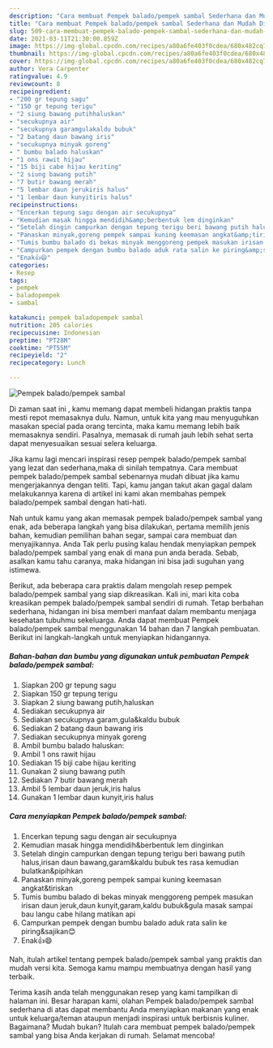 ```yaml
---
description: "Cara membuat Pempek balado/pempek sambal Sederhana dan Mudah Dibuat"
title: "Cara membuat Pempek balado/pempek sambal Sederhana dan Mudah Dibuat"
slug: 509-cara-membuat-pempek-balado-pempek-sambal-sederhana-dan-mudah-dibuat
date: 2021-03-11T21:30:00.859Z
image: https://img-global.cpcdn.com/recipes/a80a6fe403f0cdea/680x482cq70/pempek-baladopempek-sambal-foto-resep-utama.jpg
thumbnail: https://img-global.cpcdn.com/recipes/a80a6fe403f0cdea/680x482cq70/pempek-baladopempek-sambal-foto-resep-utama.jpg
cover: https://img-global.cpcdn.com/recipes/a80a6fe403f0cdea/680x482cq70/pempek-baladopempek-sambal-foto-resep-utama.jpg
author: Vera Carpenter
ratingvalue: 4.9
reviewcount: 8
recipeingredient:
- "200 gr tepung sagu"
- "150 gr tepung terigu"
- "2 siung bawang putihhaluskan"
- "secukupnya air"
- "secukupnya garamgulakaldu bubuk"
- "2 batang daun bawang iris"
- "secukupnya minyak goreng"
- " bumbu balado haluskan"
- "1 ons rawit hijau"
- "15 biji cabe hijau keriting"
- "2 siung bawang putih"
- "7 butir bawang merah"
- "5 lembar daun jerukiris halus"
- "1 lembar daun kunyitiris halus"
recipeinstructions:
- "Encerkan tepung sagu dengan air secukupnya"
- "Kemudian masak hingga mendidih&amp;berbentuk lem dinginkan"
- "Setelah dingin campurkan dengan tepung terigu beri bawang putih halus,irisan daun bawang,garam&amp;kaldu bubuk tes rasa kemudian bulatkan&amp;pipihkan"
- "Panaskan minyak,goreng pempek sampai kuning keemasan angkat&amp;tiriskan"
- "Tumis bumbu balado di bekas minyak menggoreng pempek masukan irisan daun jeruk,daun kunyit,garam,kaldu bubuk&amp;gula masak sampai bau langu cabe hilang matikan api"
- "Campurkan pempek dengan bumbu balado aduk rata salin ke piring&amp;sajikan😊"
- "Enak👍😄"
categories:
- Resep
tags:
- pempek
- baladopempek
- sambal

katakunci: pempek baladopempek sambal 
nutrition: 205 calories
recipecuisine: Indonesian
preptime: "PT28M"
cooktime: "PT55M"
recipeyield: "2"
recipecategory: Lunch

---
```



![Pempek balado/pempek sambal](https://img-global.cpcdn.com/recipes/a80a6fe403f0cdea/680x482cq70/pempek-baladopempek-sambal-foto-resep-utama.jpg)

Di zaman  saat ini , kamu memang dapat membeli hidangan praktis tanpa mesti repot memasaknya dulu. Namun, untuk kita yang mau menyuguhkan masakan special pada orang tercinta, maka kamu memang lebih baik memasaknya sendiri. Pasalnya, memasak di rumah jauh lebih sehat serta dapat menyesuaikan sesuai selera keluarga.

Jika kamu lagi mencari inspirasi resep pempek balado/pempek sambal yang lezat dan sederhana,maka di sinilah tempatnya. Cara membuat pempek balado/pempek sambal  sebenarnya mudah dibuat jika kamu mengerjakannya dengan teliti. Tapi, kamu jangan takut akan gagal dalam melakukannya 
karena di artikel ini kami akan membahas pempek balado/pempek sambal dengan hati-hati.  



Nah untuk kamu yang akan memasak pempek balado/pempek sambal yang enak, ada beberapa langkah yang bisa dilakukan, pertama memilih jenis bahan, kemudian pemilihan bahan segar, sampai cara membuat dan menyajikannya. Anda Tak perlu pusing kalau hendak menyiapkan pempek balado/pempek sambal yang enak di mana pun anda berada. Sebab, asalkan kamu  tahu caranya, maka hidangan ini bisa jadi suguhan yang istimewa.

Berikut, ada beberapa cara praktis  dalam mengolah resep pempek balado/pempek sambal yang siap dikreasikan. Kali ini, mari kita coba kreasikan pempek balado/pempek sambal sendiri di rumah. Tetap berbahan sederhana, hidangan ini bisa memberi manfaat dalam membantu menjaga kesehatan tubuhmu sekeluarga. Anda dapat membuat Pempek balado/pempek sambal menggunakan 14 bahan dan 7 langkah pembuatan. Berikut ini langkah-langkah untuk menyiapkan hidangannya.

<!--inarticleads1-->

##### Bahan-bahan dan bumbu yang digunakan untuk pembuatan Pempek balado/pempek sambal:

1. Siapkan 200 gr tepung sagu
1. Siapkan 150 gr tepung terigu
1. Siapkan 2 siung bawang putih,haluskan
1. Sediakan secukupnya air
1. Sediakan secukupnya garam,gula&amp;kaldu bubuk
1. Sediakan 2 batang daun bawang iris
1. Sediakan secukupnya minyak goreng
1. Ambil  bumbu balado haluskan:
1. Ambil 1 ons rawit hijau
1. Sediakan 15 biji cabe hijau keriting
1. Gunakan 2 siung bawang putih
1. Sediakan 7 butir bawang merah
1. Ambil 5 lembar daun jeruk,iris halus
1. Gunakan 1 lembar daun kunyit,iris halus




<!--inarticleads2-->

##### Cara menyiapkan Pempek balado/pempek sambal:

1. Encerkan tepung sagu dengan air secukupnya
1. Kemudian masak hingga mendidih&amp;berbentuk lem dinginkan
1. Setelah dingin campurkan dengan tepung terigu beri bawang putih halus,irisan daun bawang,garam&amp;kaldu bubuk tes rasa kemudian bulatkan&amp;pipihkan
1. Panaskan minyak,goreng pempek sampai kuning keemasan angkat&amp;tiriskan
1. Tumis bumbu balado di bekas minyak menggoreng pempek masukan irisan daun jeruk,daun kunyit,garam,kaldu bubuk&amp;gula masak sampai bau langu cabe hilang matikan api
1. Campurkan pempek dengan bumbu balado aduk rata salin ke piring&amp;sajikan😊
1. Enak👍😄




Nah, itulah artikel tentang  pempek balado/pempek sambal  yang praktis dan mudah versi kita. Semoga kamu mampu membuatnya dengan hasil yang terbaik. 

Terima kasih anda telah menggunakan resep yang kami tampilkan di halaman ini. Besar harapan kami, olahan  Pempek balado/pempek sambal sederhana di atas dapat membantu Anda menyiapkan makanan yang enak untuk keluarga/teman ataupun menjadi inspirasi untuk berbisnis kuliner. Bagaimana? Mudah bukan? Itulah cara membuat pempek balado/pempek sambal yang bisa Anda kerjakan di rumah. Selamat mencoba!

